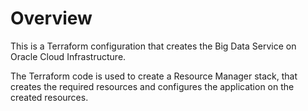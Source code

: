 # Overview
This is a Terraform configuration that creates the Big Data Service on Oracle Cloud Infrastructure.

The Terraform code is used to create a Resource Manager stack, that creates the required resources and configures the application on the created resources.